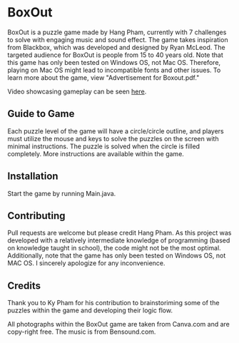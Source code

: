 # BoxOut 

BoxOut is a puzzle game made by Hang Pham, currently with 7 challenges to solve with engaging music and sound effect. The game takes inspiration from Blackbox, which was developed and designed by Ryan McLeod. The targeted audience for BoxOut is people from 15 to 40 years old. Note that this game has only been tested on Windows OS, not Mac OS. Therefore, playing on Mac OS might lead to incompatible fonts and other issues. To learn more about the game, view "Advertisement for Boxout.pdf."

Video showcasing gameplay can be seen [here](https://drive.google.com/file/d/1f-yhRFOXTXFTVRt-dCtfB1EWzr1O3gTk/view?usp=share_link).

## Guide to Game
Each puzzle level of the game will have a circle/circle outline, and players must utilize the mouse and keys to solve the puzzles on the screen with minimal instructions. The puzzle is solved when the circle is filled completely. More instructions are available within the game. 

## Installation
Start the game by running Main.java. 


## Contributing
Pull requests are welcome but please credit Hang Pham. As this project was developed with a relatively intermediate knowledge of programming (based on knowledge taught in school), the code might not be the most optimal. Additionally, note that the game has only been tested on Windows OS, not MAC OS. I sincerely apologize for any inconvenience. 

## Credits 
Thank you to Ky Pham for his contribution to brainstoriming some of the puzzles within the game and developing their logic flow. 

All photographs within the BoxOut game are taken from Canva.com and are copy-right free. The music is from Bensound.com. 
